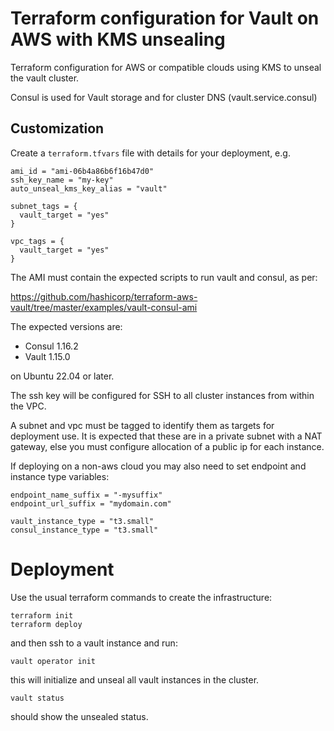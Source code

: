 # Terraform configuration for Vault on AWS with KMS unsealing

Terraform configuration for AWS or compatible clouds using KMS to unseal the vault cluster.

Consul is used for Vault storage and for cluster DNS (vault.service.consul)

## Customization

Create a `terraform.tfvars` file with details for your deployment, e.g.

    ami_id = "ami-06b4a86b6f16b47d0"
    ssh_key_name = "my-key"
    auto_unseal_kms_key_alias = "vault"
    
    subnet_tags = {
      vault_target = "yes"
    }
    
    vpc_tags = {
      vault_target = "yes"
    }

The AMI must contain the expected scripts to run vault and consul, as per:

  https://github.com/hashicorp/terraform-aws-vault/tree/master/examples/vault-consul-ami

The expected versions are:

* Consul 1.16.2
* Vault 1.15.0

on Ubuntu 22.04 or later.

The ssh key will be configured for SSH to all cluster instances from within the VPC.

A subnet and vpc must be tagged to identify them as targets for deployment use. It is expected that these are in a private
subnet with a NAT gateway, else you must configure allocation of a public ip for each instance.

If deploying on a non-aws cloud you may also need to set endpoint and instance type variables:

    endpoint_name_suffix = "-mysuffix"
    endpoint_url_suffix = "mydomain.com"
    
    vault_instance_type = "t3.small"
    consul_instance_type = "t3.small"

# Deployment

Use the usual terraform commands to create the infrastructure:

    terraform init
    terraform deploy

and then ssh to a vault instance and run:

    vault operator init

this will initialize and unseal all vault instances in the cluster.

    vault status

should show the unsealed status.
